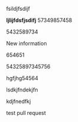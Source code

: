 fsildjfsdijf

**Ijlijfdsfjsdifj**
57349857458


5432589734

New information

654651


54325897345756



hgfjhg54564

lsdkjfndekjfn



kdjfnedfkj

test pull request
